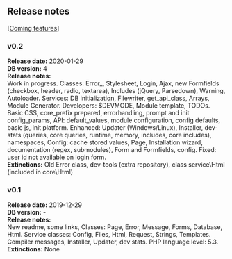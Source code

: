 ## Release notes

[[Coming features](https://github.com/experder/T2/blob/master/dev/notes.md#current-todos)]

### v0.2
**Release date:** 2020-01-29  
**DB version:** 4  
**Release notes:**  
Work in progress.
Classes: Error_, Stylesheet, Login, Ajax, new Formfields (checkbox, header, radio, textarea), Includes (jQuery, Parsedown), Warning, Autoloader.
Services: DB initialization, Filewriter, get_api_class, Arrays, Module Generator.
Developers: $DEVMODE, Module template, TODOs.
Basic CSS, core_prefix prepared, errorhandling, prompt and init config_params, API: default_values, module configuration, config defaults, basic js, init platform.
Enhanced: Updater (Windows/Linux), Installer, dev-stats (queries, core queries, runtime, memory, includes, core includes), namespaces, Config: cache stored values, Page, Installation wizard, documentation (regex, submodules), Form and Formfields, config.
Fixed: user id not available on login form.  
**Extinctions:** Old Error class, dev-tools (extra repository), class service\Html (included in core\Html)

### v0.1
**Release date:** 2019-12-29  
**DB version:** -  
**Release notes:**  
New readme, some links,
Classes: Page, Error, Message, Forms, Database, Html.
Service classes: Config, Files, Html, Request, Strings, Templates.
Compiler messages, Installer, Updater, dev stats.
PHP language level: 5.3.  
**Extinctions:** None

